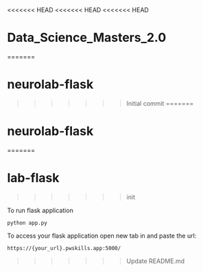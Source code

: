 <<<<<<< HEAD
<<<<<<< HEAD
<<<<<<< HEAD
# Data_Science_Masters_2.0
=======
# neurolab-flask
>>>>>>> Initial commit
=======
# neurolab-flask
=======
# lab-flask
>>>>>>> init

<!-- ![image](https://user-images.githubusercontent.com/115451707/196919992-edcfea8b-e3f6-4f35-9398-43be66b5622d.png) -->


To run flask application 

```
python app.py
```


To access your flask application open new tab in and paste the url:
```
https://{your_url}.pwskills.app:5000/
```
>>>>>>> Update README.md

